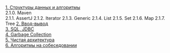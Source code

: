 <u>1. Структуры данных и алгоритмы</u> <br>
    2.1.0. Maven <br>
    2.1.1. AssertJ
    2.1.2. Iterator
    2.1.3. Generic
    2.1.4. List
    2.1.5. Set
    2.1.6. Map
    2.1.7. Tree
<u>2. Ввод-вывод</u> <br>
<u>3. SQL, JDBC</u> <br>
<u>4. Garbage Collection</u> <br>
<u>5. Чистая архитектура</u> <br>
<u>6. Алгоритмы на собеседовании</u>
